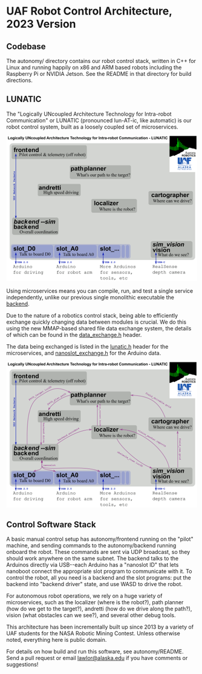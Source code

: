 # UAF Robot Control Architecture, 2023 Version
## Codebase
The autonomy/ directory contains our robot control stack, written in C++ for Linux and running happily on x86 and ARM based robots including the Raspberry Pi or NVIDIA Jetson.  See the README in that directory for build directions.


## LUNATIC
The "Logically UNcoupled Architecture Technology for Intra-robot Communication" or LUNATIC (pronounced lun-AT-ic, like automatic) is our robot control system, built as a loosely coupled set of microservices.

![Box diagram showing the parts of LUNATIC: frontend, backend, and the localization and autonomy services](documentation/autonomy_stack.png?raw=true "Microservices in LUNATIC")

Using microservices means you can compile, run, and test a single service independently, unlike our previous single monolithic executable the [backend](autonomy/backend/main.cpp).  

Due to the nature of a robotics control stack, being able to efficiently exchange quickly changing data between modules is crucial. We do this using the new MMAP-based shared file data exchange system, the details of which can be found in the [data_exchange.h](autonomy/include/aurora/data_exchange.h) header. 

The data being exchanged is listed in the [lunatic.h](autonomy/include/aurora/lunatic.h) header for the microservices, and [nanoslot_exchange.h](autonomy/nanoslot/include/nanoslot/nanoslot_exchange.h) for the Arduino data.

![Diagram with arrows showing how the services communicate, a visual version of the lunatic.h header](documentation/autonomy_stack_full.png?raw=true "Data exchange in LUNATIC")

## Control Software Stack
A basic manual control setup has autonomy/frontend running on the "pilot" machine, and sending commands to the autonomy/backend running onboard the robot.  These commands are sent via UDP broadcast, so they should work anywhere on the same subnet.  The backend talks to the Arduinos directly via USB--each Arduino has a "nanoslot ID" that lets nanoboot connect the appropriate slot program to communicate with it.  To control the robot, all you need is a backend and the slot programs: put the backend into "backend driver" state, and use WASD to drive the robot.

For autonomous robot operations, we rely on a huge variety of microservices, such as the localizer (where is the robot?), path planner (how do we get to the target?), andretti (how do we drive along the path?), vision (what obstacles can we see?), and several other debug tools.

This architecture has been incrementally built up since 2013 by a variety of UAF students for the NASA Robotic Mining Contest.  Unless otherwise noted, everything here is public domain. 

For details on how build and run this software, see autonomy/README.
Send a pull request or email lawlor@alaska.edu if you have comments or suggestions!

